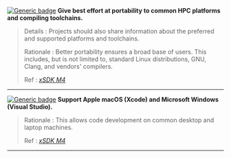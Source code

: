 <a name="mpor1"></a>
[![Generic badge](https://img.shields.io/badge/M.por-1-red.svg)](#mpor1) **Give best effort at portability to common HPC platforms and compiling toolchains.**

>Details
>: Projects should also share information about the preferred and supported platforms and toolchains.
>
>Rationale
>: Better portability ensures a broad base of users. This includes, but is not limited to, standard Linux distributions, GNU, Clang, and vendors' compilers.
>
>Ref
>: [*xSDK M4*](https://github.com/xsdk-project/xsdk-community-policies/blob/master/package_policies/M4.md)

---
<a name="rpor2"></a>
[![Generic badge](https://img.shields.io/badge/R.por-2-yellow.svg)](#rpor2) **Support Apple macOS (Xcode) and Microsoft Windows (Visual Studio).**

>Rationale
>: This allows code development on common desktop and laptop machines.
>
>Ref
>: [*xSDK M4*](https://github.com/xsdk-project/xsdk-community-policies/blob/master/package_policies/M4.md)

---
